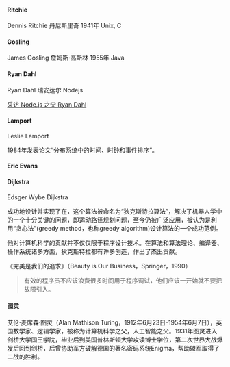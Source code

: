 #### Ritchie
Dennis Ritchie 丹尼斯里奇 1941年 Unix, C

#### Gosling
James Gosling 詹姆斯·高斯林 1955年 Java

#### Ryan Dahl
Ryan Dahl 瑞安达尔 Nodejs

[采访 Node.js 之父 Ryan Dahl](http://blog.jobbole.com/113585/)

#### Lamport
Leslie Lamport

1984年发表论文“分布系统中的时间、时钟和事件排序”。

#### Eric Evans

#### Dijkstra
Edsger Wybe Dijkstra

成功地设计并实现了在，这个算法被命名为“狄克斯特拉算法”，解决了机器人学中的一个十分关键的问题，即运动路径规划问题，至今仍被广泛应用，被认为是利用“贪心法”(greedy method，也称greedy algorithm)设计算法的一个成功范例。

他对计算机科学的贡献并不仅仅限于程序设计技术。在算法和算法理论、编译器、操作系统诸多方面，狄克斯特拉都有许多创造，作出了杰出贡献。

《完美是我们的追求》（Beauty is Our Business，Springer，1990）

> 有效的程序员不应该浪费很多时间用于程序调试，他们应该一开始就不要把故障引入。

#### 图灵
艾伦·麦席森·图灵（Alan Mathison Turing，1912年6月23日-1954年6月7日），英国数学家、逻辑学家，被称为计算机科学之父，人工智能之父。1931年图灵进入剑桥大学国王学院，毕业后到美国普林斯顿大学攻读博士学位，第二次世界大战爆发后回到剑桥，后曾协助军方破解德国的著名密码系统Enigma，帮助盟军取得了二战的胜利。